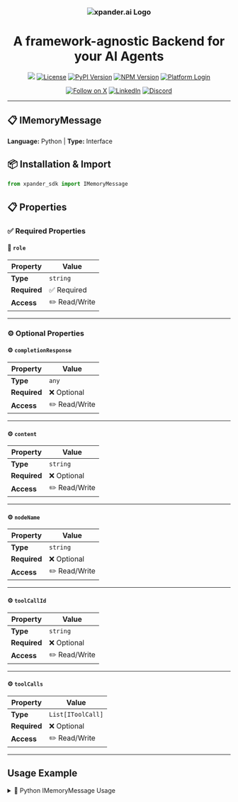 <h3 align="center">
  <a name="readme-top"></a>
  <picture>
    <source media="(prefers-color-scheme: dark)" srcset="https://assets.xpanderai.io/logo/xpander.ai_dark.png">
    <img
      src="https://assets.xpanderai.io/logo/xpander.ai_light.png"
      style="max-width: 100%; height: auto; width: auto; max-height: 170px;"
      alt="xpander.ai Logo"
    >
  </picture>
</h3>

<div align="center">
  <h1>A framework-agnostic Backend for your AI Agents</h1>

  <a href="https://pepy.tech/projects/xpander-sdk"><img src="https://static.pepy.tech/badge/xpander-sdk/month"></a> 
  <a href="https://github.com/xpander-ai/xpander.ai/blob/main/LICENSE"><img src="https://img.shields.io/github/license/xpander-ai/xpander.ai" alt="License"></a> <a href="https://pypi.org/project/xpander-sdk"><img src="https://img.shields.io/pypi/v/xpander-sdk" alt="PyPI Version"></a> <a href="https://npmjs.com/package/xpander-sdk"><img src="https://img.shields.io/npm/v/xpander-sdk" alt="NPM Version"></a> <a href="https://app.xpander.ai"><img src="https://img.shields.io/badge/platform-login-30a46c" alt="Platform Login"></a>
</div>

<div align="center">
  <p align="center">
<a href="https://x.com/xpander_ai"><img src="https://img.shields.io/badge/Follow%20on%20X-000000?style=for-the-badge&logo=x&logoColor=white" alt="Follow on X" /></a> <a href="https://www.linkedin.com/company/xpander-ai"><img src="https://img.shields.io/badge/Follow%20on%20LinkedIn-0077B5?style=for-the-badge&logo=linkedin&logoColor=white" alt="LinkedIn" /></a> <a href="https://discord.gg/CUcp4WWh5g"><img src="https://img.shields.io/badge/Join%20our%20Discord-5865F2?style=for-the-badge&logo=discord&logoColor=white" alt="Discord" /></a>
  </p>
</div>

---

## 📋 IMemoryMessage

**Language:** Python | **Type:** Interface

## 📦 Installation & Import

```python
from xpander_sdk import IMemoryMessage
```

## 📋 Properties

### ✅ Required Properties

#### 📝 `role`

| Property | Value |
|----------|-------|
| **Type** | `string` |
| **Required** | ✅ Required |
| **Access** | ✏️ Read/Write |

---

### ⚙️ Optional Properties

#### ⚙️ `completionResponse`

| Property | Value |
|----------|-------|
| **Type** | `any` |
| **Required** | ❌ Optional |
| **Access** | ✏️ Read/Write |

---

#### ⚙️ `content`

| Property | Value |
|----------|-------|
| **Type** | `string` |
| **Required** | ❌ Optional |
| **Access** | ✏️ Read/Write |

---

#### ⚙️ `nodeName`

| Property | Value |
|----------|-------|
| **Type** | `string` |
| **Required** | ❌ Optional |
| **Access** | ✏️ Read/Write |

---

#### ⚙️ `toolCallId`

| Property | Value |
|----------|-------|
| **Type** | `string` |
| **Required** | ❌ Optional |
| **Access** | ✏️ Read/Write |

---

#### ⚙️ `toolCalls`

| Property | Value |
|----------|-------|
| **Type** | `List[IToolCall]` |
| **Required** | ❌ Optional |
| **Access** | ✏️ Read/Write |

---

## Usage Example

<details>
<summary>🐍 Python IMemoryMessage Usage</summary>

```python
from xpander_sdk import IMemoryMessage

# Create IMemoryMessage instance
imemorymessage = IMemoryMessage()


# Access key property: role
value = imemorymessage.role
print(f"role: {value}")




print("IMemoryMessage ready!")
```

</details>

